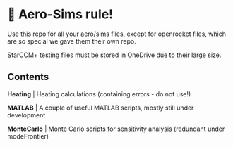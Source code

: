 # 🥳 Aero-Sims rule!
Use this repo for all your aero/sims files, except for openrocket files, which are so special we gave them their own repo.

StarCCM+ testing files must be stored in OneDrive due to their large size.

## Contents
**Heating** | Heating calculations (containing errors - do not use!)

**MATLAB** | A couple of useful MATLAB scripts, mostly still under development

**MonteCarlo** | Monte Carlo scripts for sensitivity analysis (redundant under modeFrontier)
